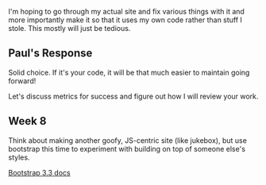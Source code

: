 I'm hoping to go through my actual site and fix various things with it and more importantly make it so that it uses my own code rather than stuff I stole. This mostly will just be tedious.

## Paul's Response

Solid choice. If it's your code, it will be that much easier to maintain going forward!

Let's discuss metrics for success and figure out how I will review your work.

## Week 8

Think about making another goofy, JS-centric site (like jukebox), but use bootstrap this time to experiment with building on top of someone else's styles.

[Bootstrap 3.3 docs](http://getbootstrap.com/docs/3.3/components/)
